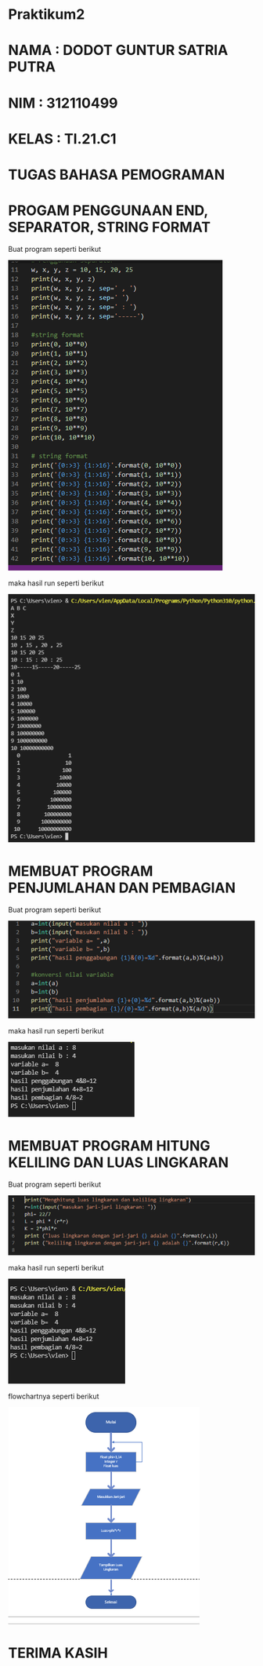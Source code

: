 # Praktikum2
# NAMA : DODOT GUNTUR SATRIA PUTRA
# NIM : 312110499
# KELAS : TI.21.C1
# TUGAS BAHASA PEMOGRAMAN
# PROGAM PENGGUNAAN END, SEPARATOR, STRING FORMAT
<p> Buat program seperti berikut <p>

![gambar1](ss/ss1.png)
<p> maka hasil run seperti berikut <p>

![gambar2](ss/ss2.png)


# MEMBUAT PROGRAM PENJUMLAHAN DAN PEMBAGIAN
<p> Buat program seperti berikut <p>

![gambar3](ss/ss3.png)
<p> maka hasil run seperti berikut <p>

![gambar4](ss/ss4.png)

# MEMBUAT PROGRAM HITUNG KELILING DAN LUAS LINGKARAN
<p> Buat program seperti berikut <p>

![gambar5](ss/ss5.png)
<p> maka hasil run seperti berikut <p>

![gambar6](ss/ss6.png)
<p> flowchartnya seperti berikut <p>

![gambar7](ss/ss7.png)

# TERIMA KASIH